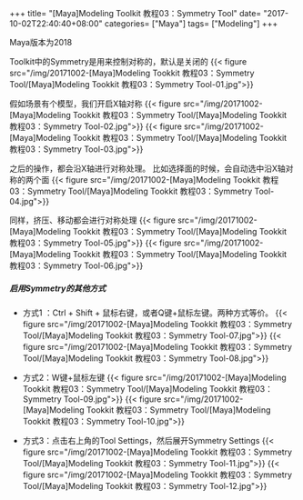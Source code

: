 +++
title= "[Maya]Modeling Toolkit 教程03：Symmetry Tool"
date= "2017-10-02T22:40:40+08:00"
categories= ["Maya"]
tags= ["Modeling"]
+++

Maya版本为2018

Toolkit中的Symmetry是用来控制对称的，默认是关闭的
{{< figure src="/img/20171002-[Maya]Modeling Tookkit 教程03：Symmetry Tool/[Maya]Modeling Tookkit 教程03：Symmetry Tool-01.jpg">}}

假如场景有个模型，我们开启X轴对称
{{< figure src="/img/20171002-[Maya]Modeling Tookkit 教程03：Symmetry Tool/[Maya]Modeling Tookkit 教程03：Symmetry Tool-02.jpg">}}
{{< figure src="/img/20171002-[Maya]Modeling Tookkit 教程03：Symmetry Tool/[Maya]Modeling Tookkit 教程03：Symmetry Tool-03.jpg">}}

之后的操作，都会沿X轴进行对称处理。
比如选择面的时候，会自动选中沿X轴对称的两个面
{{< figure src="/img/20171002-[Maya]Modeling Tookkit 教程03：Symmetry Tool/[Maya]Modeling Tookkit 教程03：Symmetry Tool-04.jpg">}}

同样，挤压、移动都会进行对称处理
{{< figure src="/img/20171002-[Maya]Modeling Tookkit 教程03：Symmetry Tool/[Maya]Modeling Tookkit 教程03：Symmetry Tool-05.jpg">}}
{{< figure src="/img/20171002-[Maya]Modeling Tookkit 教程03：Symmetry Tool/[Maya]Modeling Tookkit 教程03：Symmetry Tool-06.jpg">}}

##### 启用Symmetry的其他方式
+ 方式1 ：Ctrl + Shift + 鼠标右键，或者Q键+鼠标左键。两种方式等价。
{{< figure src="/img/20171002-[Maya]Modeling Tookkit 教程03：Symmetry Tool/[Maya]Modeling Tookkit 教程03：Symmetry Tool-07.jpg">}}
{{< figure src="/img/20171002-[Maya]Modeling Tookkit 教程03：Symmetry Tool/[Maya]Modeling Tookkit 教程03：Symmetry Tool-08.jpg">}}

+ 方式2：W键+鼠标左键
{{< figure src="/img/20171002-[Maya]Modeling Tookkit 教程03：Symmetry Tool/[Maya]Modeling Tookkit 教程03：Symmetry Tool-09.jpg">}}
{{< figure src="/img/20171002-[Maya]Modeling Tookkit 教程03：Symmetry Tool/[Maya]Modeling Tookkit 教程03：Symmetry Tool-10.jpg">}}

+ 方式3：点击右上角的Tool Settings，然后展开Symmetry Settings
{{< figure src="/img/20171002-[Maya]Modeling Tookkit 教程03：Symmetry Tool/[Maya]Modeling Tookkit 教程03：Symmetry Tool-11.jpg">}}
{{< figure src="/img/20171002-[Maya]Modeling Tookkit 教程03：Symmetry Tool/[Maya]Modeling Tookkit 教程03：Symmetry Tool-12.jpg">}}
